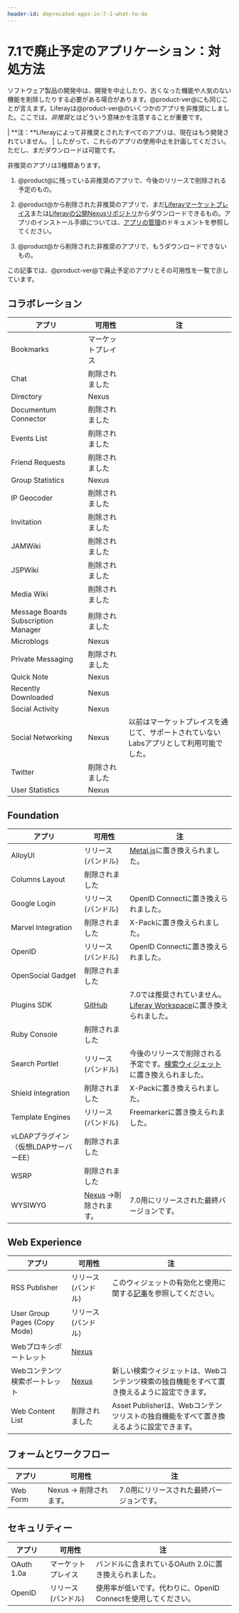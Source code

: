 ```yaml
---
header-id: deprecated-apps-in-7-1-what-to-do
---
```


# 7.1で廃止予定のアプリケーション：対処方法

ソフトウェア製品の開発中は、開発を中止したり、古くなった機能や人気のない機能を削除したりする必要がある場合があります。@product-ver@にも同じことが言えます。Liferayは@product-ver@のいくつかのアプリを非推奨にしました。ここでは、*非推奨*とはどういう意味かを注意することが重要です。

| **注：**Liferayによって非推奨とされたすべてのアプリは、現在はもう開発されていません。
| したがって、これらのアプリの使用中止を計画してください。ただし、まだダウンロードは可能です。

非推奨のアプリは3種類あります。

1. @product@に残っている非推奨のアプリで、今後のリリースで削除される予定のもの。

2. @product@から削除された非推奨のアプリで、まだ[Liferayマーケットプレイス](https://web.liferay.com/marketplace)または[Liferayの公開Nexusリポジトリ](https://repository.liferay.com)からダウンロードできるもの。アプリのインストール手順については、[アプリの管理](/discover/portal/-/knowledge_base/7-1/managing-apps)のドキュメントを参照してください。

3. @product@から削除された非推奨のアプリで、もうダウンロードできないもの。

この記事では、@product-ver@で廃止予定のアプリとその可用性を一覧で示しています。

## コラボレーション 

| アプリ | &nbsp;可用性 | &nbsp;注 |
| --- | ------------------ | ----------- | 
| Bookmarks | マーケットプレイス |  |
| Chat | 削除されました |  |
| Directory | Nexus |  |
| Documentum Connector | 削除されました |  |
| Events List | 削除されました |  |
| Friend Requests | 削除されました |  |
| Group Statistics | Nexus |  |
| IP Geocoder | 削除されました |  |
| Invitation | 削除されました |  |
| JAMWiki | 削除されました |  |
| JSPWiki | 削除されました |  |
| Media Wiki | 削除されました |  |
| Message Boards Subscription Manager | 削除されました |  |
| Microblogs | Nexus |  |
| Private Messaging | 削除されました |  |
| Quick Note | Nexus |  |
| Recently Downloaded | Nexus |  |
| Social Activity | Nexus |  |
| Social Networking | Nexus | 以前はマーケットプレイスを通じて、サポートされていないLabsアプリとして利用可能でした。 |
| Twitter | 削除されました |  |
| User Statistics | Nexus |  |

## Foundation

| アプリ | &nbsp;可用性 | &nbsp;注 |
| --- | ------------------ | ----------- |
| AlloyUI | リリース (バンドル) | [Metal.js](https://metaljs.com/)に置き換えられました。 |
| Columns Layout | 削除されました |  |
| Google Login | リリース (バンドル) | OpenID Connectに置き換えられました。 |
| Marvel Integration | 削除されました | X-Packに置き換えられました。 |
| OpenID | リリース (バンドル) | OpenID Connectに置き換えられました。 |
| OpenSocial Gadget | 削除されました |  |
| Plugins SDK | [GitHub](https://github.com/liferay/liferay-plugins) | 7.0では推奨されていません。[Liferay Workspace](/develop/tutorials/-/knowledge_base/7-1/liferay-workspace)に置き換えられました。 |
| Ruby Console | 削除されました |  |
| Search Portlet | リリース (バンドル) | 今後のリリースで削除される予定です。[検索ウィジェット](/discover/portal/-/knowledge_base/7-1/whats-new-with-search)に置き換えられました。 |
| Shield Integration | 削除されました | X-Packに置き換えられました。 |
| Template Engines | リリース (バンドル) | Freemarkerに置き換えられました。 |
| vLDAPプラグイン（仮想LDAPサーバーEE） | 削除されました |  |
| WSRP | 削除されました |  |
| WYSIWYG | [Nexus](https://repository.liferay.com/nexus/content/repositories/liferay-public-releases/com/liferay/com.liferay.wysiwyg.web/) →削除されます。 | 7.0用にリリースされた最終バージョンです。 |

## Web Experience

| アプリ | &nbsp;可用性 | &nbsp;注 |
| --- | ------------------ | ----------- |
| RSS Publisher | リリース (バンドル) | このウィジェットの有効化と使用に関する[記事](/discover/portal/-/knowledge_base/7-1/the-rss-publisher-widget)を参照してください。 |
| User Group Pages (Copy Mode) | リリース (バンドル) |  |
| Webプロキシポートレット | [Nexus](https://repository.liferay.com/nexus/service/local/repositories/liferay-public-releases/content/com/liferay/com.liferay.web.proxy.web/2.0.0/com.liferay.web.proxy.web-2.0.0.jar) |  |
| Webコンテンツ検索ポートレット | [Nexus](https://repository.liferay.com/nexus/service/local/repositories/liferay-public-releases/content/com/liferay/com.liferay.journal.content.search.web/2.0.0/com.liferay.journal.content.search.web-2.0.0.jar) | 新しい検索ウィジェットは、Webコンテンツ検索の独自機能をすべて置き換えるように設定できます。 |
| Web Content List | 削除されました | Asset Publisherは、Webコンテンツリストの独自機能をすべて置き換えるように設定できます。 |

## フォームとワークフロー

| アプリ | &nbsp;可用性 | &nbsp;注 |
| --- | ------------------ | ----------- |
| Web Form | Nexus → 削除されます。 | 7.0用にリリースされた最終バージョンです。 |

## セキュリティー

| アプリ | &nbsp;可用性 | &nbsp;注 |
| --- | ------------------ | ----------- |
| OAuth 1.0a | マーケットプレイス | バンドルに含まれているOAuth 2.0に置き換えられました。 |
| OpenID | リリース (バンドル) | 使用率が低いです。代わりに、OpenID Connectを使用してください。 |
